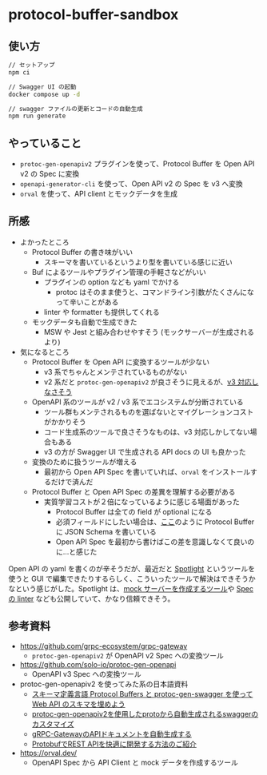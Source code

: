 # protocol-buffer-sandbox

## 使い方

```sh
// セットアップ
npm ci

// Swagger UI の起動
docker compose up -d

// swagger ファイルの更新とコードの自動生成
npm run generate
```

## やっていること

- `protoc-gen-openapiv2` プラグインを使って、Protocol Buffer を Open API v2 の Spec に変換
- `openapi-generator-cli` を使って、Open API v2 の Spec を v3 へ変換
- `orval` を使って、API client とモックデータを生成

## 所感

- よかったところ
  - Protocol Buffer の書き味がいい
    - スキーマを書いているというより型を書いている感じに近い
  - Buf によるツールやプラグイン管理の手軽さなどがいい
    - プラグインの option なども yaml でかける
      - protoc はそのまま使うと、コマンドライン引数がたくさんになって辛いことがある
    - linter や formatter も提供してくれる
  - モックデータも自動で生成できた
    - MSW や Jest と組み合わせやすそう (モックサーバーが生成されるより)
- 気になるところ
  - Protocol Buffer を Open API に変換するツールが少ない
    - v3 系でちゃんとメンテされているものがない
    - v2 系だと `protoc-gen-openapiv2` が良さそうに見えるが、[v3 対応しなさそう](https://github.com/grpc-ecosystem/grpc-gateway/issues/441)
  - OpenAPI 系のツールが v2 / v3 系でエコシステムが分断されている
    - ツール群もメンテされるものを選ばないとマイグレーションコストがかかりそう
    - コード生成系のツールで良さそうなものは、v3 対応しかしてない場合もある
    - v3 の方が Swagger UI で生成される API docs の UI も良かった
  - 変換のために扱うツールが増える
    - 最初から Open API Spec を書いていれば、`orval` をインストールするだけで済んだ
  - Protocol Buffer と Open API Spec の差異を理解する必要がある
    - 実質学習コストが２倍になっているように感じる場面があった
      - Protocol Buffer は全ての field が optional になる
      - 必須フィールドにしたい場合は、[ここ](https://github.com/nissy-dev/protocol-buffer-sandbox/blob/07b97ac52ba7b97c2e981c7bf007cef92713a1ed/proto/sample/v1/post.proto#L60-L76)のように Protocol Buffer に JSON Schema を書いている
      - Open API Spec を最初から書けばこの差を意識しなくて良いのに...と感じた

Open API の yaml を書くのが辛そうだが、最近だと [Spotlight](https://stoplight.io/) というツールを使うと GUI で編集できたりするらしく、こういったツールで解決はできそうかなという感じがした。Spotlight は、[mock サーバーを作成するツール](https://github.com/stoplightio/prism)や [Spec の linter](https://github.com/stoplightio/spectral) なども公開していて、かなり信頼できそう。

## 参考資料

- https://github.com/grpc-ecosystem/grpc-gateway
  - `protoc-gen-openapiv2` が OpenAPI v2 Spec への変換ツール
- https://github.com/solo-io/protoc-gen-openapi
  - OpenAPI v3 Spec への変換ツール
- protoc-gen-openapiv2 を使ってみた系の日本語資料
  - [スキーマ定義言語 Protocol Buffers と protoc-gen-swagger を使って Web API のスキマを埋めよう](https://techblog.cartaholdings.co.jp/entry/protoc-gen-swagger)
  - [protoc-gen-openapiv2を使用したprotoから自動生成されるswaggerのカスタマイズ](https://qiita.com/a-kym/items/cadc6c951f8a41fda02c)
  - [gRPC-GatewayのAPIドキュメントを自動生成する](https://tech.yappli.io/entry/grpcgateway_swagger)
  - [ProtobufでREST APIを快適に開発する方法のご紹介](https://tech.tier4.jp/entry/2022/02/02/160000)
- https://orval.dev/
  - OpenAPI Spec から API Client と mock データを作成するツール
